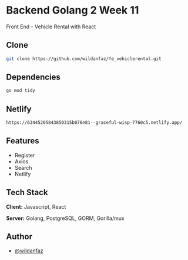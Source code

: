# Backend Golang 2 Week 11

Front End - Vehicle Rental with React

## Clone

```bash
git clone https://github.com/wildanfaz/fe_vehiclerental.git
```

## Dependencies

```bash
go mod tidy
```

## Netlify

```bash
https://63445205843850315b076e81--graceful-wisp-7760c5.netlify.app/
```

## Features

- Register
- Axios
- Search
- Netlify

## Tech Stack

**Client:** Javascript, React

**Server:** Golang, PostgreSQL, GORM, Gorilla/mux

## Author

- [@wildanfaz](https://www.github.com/wildanfaz)
